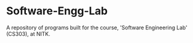 # Software-Engg-Lab
A repository of programs built for the course, 'Software Engineering Lab' (CS303), at NITK.
